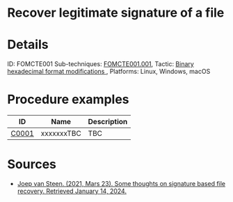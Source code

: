 # Recover legitimate signature of a file


# Details
ID: FOMCTE001
Sub-techniques: [FOMCTE001.001](https://github.com/blue101010/FOM/blob/main/tactics/FOMCTE001.001.md),
Tactic: [Binary hexadecimal format modifications ](https://github.com/blue101010/FOM/blob/main/tactics/FOMTA001.md),
Platforms: Linux, Windows, macOS

# Procedure examples


| ID                                                  | Name       | Description |
| --------------------------------------------------- | ---------- | ----------- |
| [C0001](https://attack.mitre.org/campaigns/C00-XXX) | xxxxxxxTBC | TBC         |



# Sources 
- [Joep van Steen. (2021, Mars 23). Some thoughts on signature based file recovery. Retrieved January 14, 2024.](https://www.disktuna.com/some-thoughts-on-signature-based-file-recovery/)
